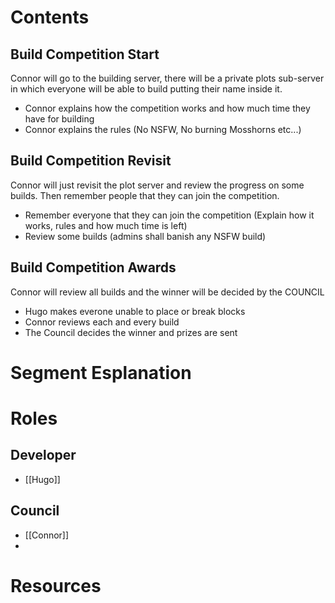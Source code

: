 # Contents
## Build Competition Start
Connor will go to the building server, there will be a private plots sub-server in which everyone will be able to build putting their name inside it.
- Connor explains how the competition works and how much time they have for building
- Connor explains the rules (No NSFW, No burning Mosshorns etc...)
## Build Competition Revisit
Connor will just revisit the plot server and review the progress on some builds. Then remember people that they can join the competition.
- Remember everyone that they can join the competition (Explain how it works, rules and how much time is left)
- Review some builds (admins shall banish any NSFW build)
## Build Competition Awards
Connor will review all builds and the winner will be decided by the COUNCIL
- Hugo makes everone unable to place or break blocks
- Connor reviews each and every build
- The Council decides the winner and prizes are sent
# Segment Esplanation

# Roles
## Developer
- [[Hugo]]
## Council
- [[Connor]]
- 
# Resources
